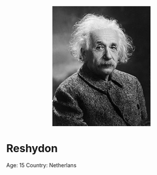 <div align="center">
  <img src="assets/Reshydon.jpg">
</div>


# Reshydon 
Age: 15 
Country: Netherlans

